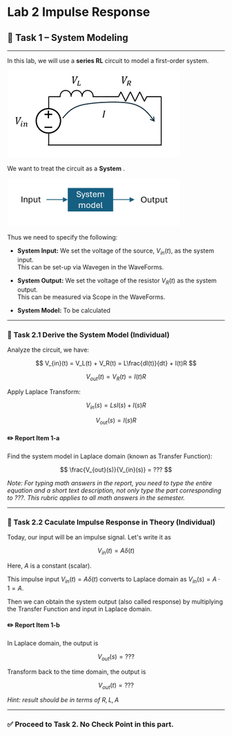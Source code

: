 # Lab 2 Impulse Response


## :dart: Task 1 – System Modeling
---

In this lab, we will use a **series RL** circuit to model a first-order system.

<img src="Pic/circuitdiagram.png" width="400"> 

We want to treat the circuit as a **System** . 

<img src="Pic/system1.png" width="400"> 

Thus we need to specify the following:

- **System Input:** We set the voltage of the source, $V_{in}(t)$, as the system input.  
  This can be set-up via Wavegen in the WaveForms.
- **System Output:** We set the voltage of the resistor $V_{R}(t)$ as the system output.  
  This can be measured via Scope in the WaveForms.

- **System Model:** To be calculated

----------
### 📌 Task 2.1 Derive the System Model (Individual)

Analyze the circuit, we have:

$$
V_{in}(t) =  V_L(t) + V_R(t) = L\frac{dI(t)}{dt} + I(t)R 
$$

$$
V_{out}(t) = V_R(t) = I(t)R
$$

Apply Laplace Transform:

$$
V_{in}(s) =  LsI(s) + I(s)R 
$$

$$
V_{out}(s) = I(s)R
$$

#### :pencil2:  Report Item 1-a
Find the system model in Laplace domain (known as Transfer Function):
 
$$
\frac{V_{out}(s)}{V_{in}(s)} = ???
$$

*Note: For typing math answers in the report, you need to type the entire
equation and a short text description, not only type the part corresponding to ???.
This rubric applies to all math answers in the semester.*

-----------
### 📌 Task 2.2 Caculate Impulse Response in Theory (Individual)

Today, our input will be an impulse signal. Let's write it as

$$
V_{in}(t) = A \delta(t)
$$

Here, $A$ is a constant (scalar).

This impulse input $V_{in}(t)=A\delta(t)$ converts to Laplace domain as $V_{in}(s)=A\cdot 1=A$. 

Then we can obtain the system output (also called response) by multiplying the Transfer Function and input in Laplace domain.

#### :pencil2:  Report Item 1-b

In Laplace domain, the output is

$$V_{out}(s) = ???$$

Transform back to the time domain, the output is 

$$V_{out}(t) = ???$$

*Hint: result should be in terms of $R, L, A$*

---------

### ✅ Proceed to Task 2. No Check Point in this part.





